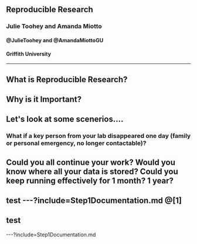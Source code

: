 <!--
$theme: gaia
template: invert
-->



## Reproducible Research
### Julie Toohey and Amanda Miotto
#### @JulieToohey and @AmandaMiottoGU
#### Griffith University
---
What is Reproducible Research?
---
Why is it Important?
---

Let's look at some scenerios....
---
### What if a key person from your lab disappeared one day (family or personal emergency, no longer contactable)? 
Could you all continue your work? 
Would you know where all your data is stored? 
Could you keep running effectively for 1 month? 
1 year?
---
test
---?include=Step1Documentation.md
@[1]
---
test
---
---?include=Step1Documentation.md
